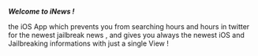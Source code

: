 ***Welcome to iNews !***

the iOS App which prevents you from searching hours and hours in twitter for the newest jailbreak news , and gives you always the newest iOS and Jailbreaking informations with just a single View !
